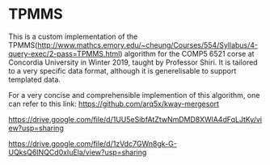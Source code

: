 # TPMMS
This is a custom implementation of the TPMMS(http://www.mathcs.emory.edu/~cheung/Courses/554/Syllabus/4-query-exec/2-pass=TPMMS.html) algorithm for the COMP5 6521 corse at Concordia University in Winter 2019, taught by Professor Shiri.
It is tailored to a very specific data format, although it is generelisable to support templated data.

For a very concise and comprehensible implemention of this algorithm, one can refer to this link: https://github.com/arq5x/kway-mergesort


https://drive.google.com/file/d/1UU5eSibfAtZtwNmDMD8XWlA4dFqLJtKy/view?usp=sharing


https://drive.google.com/file/d/1zVdc7GWn8gk-G-UQksQ6INQCd0xIuEla/view?usp=sharing

